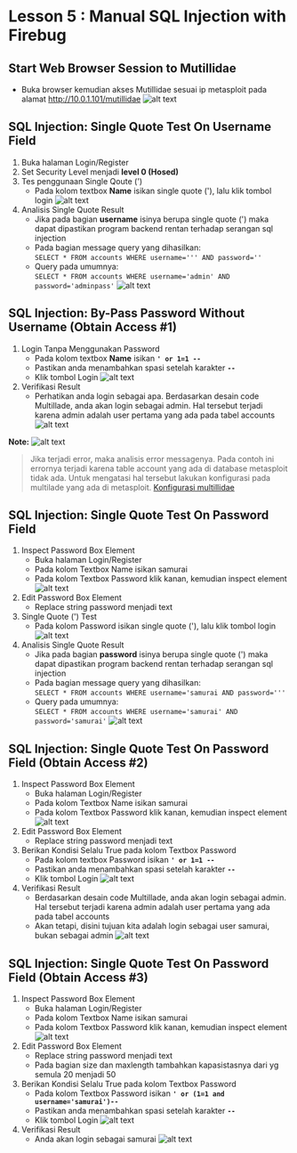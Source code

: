 # Lesson 5 : Manual SQL Injection with Firebug

## Start Web Browser Session to Mutillidae
- Buka browser kemudian akses Mutillidae sesuai ip metasploit pada alamat http://10.0.1.101/mutillidae
![alt text](https://github.com/luqmanahmads/laporan-pksj/blob/master/assets/lesson_5/1/home_multillidae.png "Home page")

## SQL Injection: Single Quote Test On Username Field
1. Buka halaman Login/Register
2. Set Security Level menjadi **level 0 (Hosed)**
3. Tes penggunaan Single Qoute (')  
   - Pada kolom textbox **Name** isikan single quote ('), lalu klik tombol login
![alt text](https://github.com/luqmanahmads/laporan-pksj/blob/master/assets/lesson_5/1/login_page.png "Login Page")
4. Analisis Single Quote Result  
   - Jika pada bagian **username** isinya berupa single quote (') maka dapat dipastikan program backend rentan terhadap serangan sql injection
   - Pada bagian message query yang dihasilkan:  
   `SELECT * FROM accounts WHERE username=''' AND password=''`
   - Query pada umumnya:  
   `SELECT * FROM accounts WHERE username='admin' AND password='adminpass'`
![alt text](https://github.com/luqmanahmads/laporan-pksj/blob/master/assets/lesson_5/1/test_single_quote.png "Test single quote")

## SQL Injection: By-Pass Password Without Username (Obtain Access #1)
1. Login Tanpa Menggunakan Password
   - Pada kolom textbox **Name** isikan **`' or 1=1 -- `**
   - Pastikan anda menambahkan spasi setelah karakter **`--`**
   - Klik tombol Login
![alt text](https://github.com/luqmanahmads/laporan-pksj/blob/master/assets/lesson_5/tambahan/login_tanpa_pass.png "Test single quote")
2. Verifikasi Result
   - Perhatikan anda login sebagai apa. Berdasarkan desain code Multillade, anda akan login sebagai admin. Hal tersebut terjadi karena admin adalah user pertama yang ada pada tabel accounts
![alt text](https://github.com/luqmanahmads/laporan-pksj/blob/master/assets/lesson_5/1/result.png "Result")


**Note:**
![alt text](https://github.com/luqmanahmads/laporan-pksj/blob/master/assets/lesson_5/1/error_table_not_found.png "Error message")
> Jika terjadi error, maka analisis error messagenya. 
> Pada contoh ini errornya terjadi karena table account yang ada di database metasploit tidak ada. Untuk mengatasi hal tersebut lakukan konfigurasi pada multilade yang ada di metasploit.
> [Konfigurasi multillidae](https://github.com/luqmanahmads/laporan-pksj/blob/master/Laporan_Tugas_Besar/konfigurasi_multillidae.md)

## SQL Injection: Single Quote Test On Password Field
1. Inspect Password Box Element
   - Buka halaman Login/Register
   - Pada kolom Textbox Name isikan samurai 
   - Pada kolom Textbox Password klik kanan, kemudian inspect element
![alt text](https://github.com/luqmanahmads/laporan-pksj/blob/master/assets/lesson_5/tambahan/inspect_element.png "Test single quote")
2. Edit Password Box Element
   - Replace string password menjadi text
3. Single Quote (') Test
   - Pada kolom Password isikan single quote ('), lalu klik tombol login
![alt text](https://github.com/luqmanahmads/laporan-pksj/blob/master/assets/lesson_5/2/replace_password_to_string.png "To text")
4. Analisis Single Quote Result
   - Jika pada bagian **password** isinya berupa single quote (') maka dapat dipastikan program backend rentan terhadap serangan sql injection
   - Pada bagian message query yang dihasilkan:  
   `SELECT * FROM accounts WHERE username='samurai AND password='''`
   - Query pada umumnya:  
   `SELECT * FROM accounts WHERE username='samurai' AND password='samurai'`
![alt text](https://github.com/luqmanahmads/laporan-pksj/blob/master/assets/lesson_5/2/error_samurai.png "Error message")

## SQL Injection: Single Quote Test On Password Field (Obtain Access #2)
1. Inspect Password Box Element
   - Buka halaman Login/Register
   - Pada kolom Textbox Name isikan samurai
   - Pada kolom Textbox Password klik kanan, kemudian inspect element
![alt text](https://github.com/luqmanahmads/laporan-pksj/blob/master/assets/lesson_5/tambahan/inspect_element.png "Test single quote")
2. Edit Password Box Element
   - Replace string password menjadi text
3. Berikan Kondisi Selalu True pada kolom Textbox Password
   - Pada kolom textbox Password isikan **`' or 1=1 -- `**
   - Pastikan anda menambahkan spasi setelah karakter **`--`**
   - Klik tombol Login
![alt text](https://github.com/luqmanahmads/laporan-pksj/blob/master/assets/lesson_5/2/replace_with_string.png "True condition")
4. Verifikasi Result
   - Berdasarkan desain code Multillade, anda akan login sebagai admin. Hal tersebut terjadi karena admin adalah user pertama yang ada pada tabel accounts
   - Akan tetapi, disini tujuan kita adalah login sebagai user samurai, bukan sebagai admin
![alt text](https://github.com/luqmanahmads/laporan-pksj/blob/master/assets/lesson_5/2/result.png "Result")

## SQL Injection: Single Quote Test On Password Field (Obtain Access #3)
1. Inspect Password Box Element
   - Buka halaman Login/Register
   - Pada kolom Textbox Name isikan samurai
   - Pada kolom Textbox Password klik kanan, kemudian inspect element
![alt text](https://github.com/luqmanahmads/laporan-pksj/blob/master/assets/lesson_5/tambahan/inspect_element.png "Test single quote")
2. Edit Password Box Element
   - Replace string password menjadi text
   - Pada bagian size dan maxlength tambahkan kapasistasnya dari yg semula 20 menjadi 50
3. Berikan Kondisi Selalu True pada kolom Textbox Password
   - Pada kolom Textbox Password isikan **`' or (1=1 and username='samurai')--`**
   - Pastikan anda menambahkan spasi setelah karakter **`--`**
   - Klik tombol Login
![alt text](https://github.com/luqmanahmads/laporan-pksj/blob/master/assets/lesson_5/3/login_as_samurai.png "True condition")
4. Verifikasi Result
   - Anda akan login sebagai samurai
![alt text](https://github.com/luqmanahmads/laporan-pksj/blob/master/assets/lesson_5/3/result_login.png "Result")